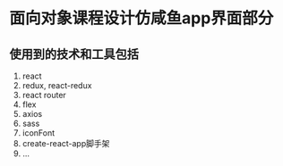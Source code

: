 # 面向对象课程设计仿咸鱼app界面部分

## 使用到的技术和工具包括

1. react
2. redux, react-redux
3. react router
4. flex
5. axios
6. sass
7. iconFont
8. create-react-app脚手架
9. ...